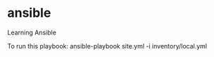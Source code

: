 # ansible
Learning Ansible

To run this playbook:  ansible-playbook site.yml -i inventory/local.yml

